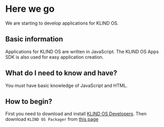 # Here we go

We are starting to develop applications for KLIND OS.

## Basic information

Applications for KLIND OS are written in JavaScript. The KLIND OS Apps SDK is also used for easy application creation.

## What do I need to know and have?

You must have basic knowledge of JavaScript and HTML.

## How to begin?

First you need to download and install [KLIND OS Developers](/cs/developers/index.md). Then download `KLIND OS Packager` from [this page](https://klindos.jzitnik.dev/compiler)
